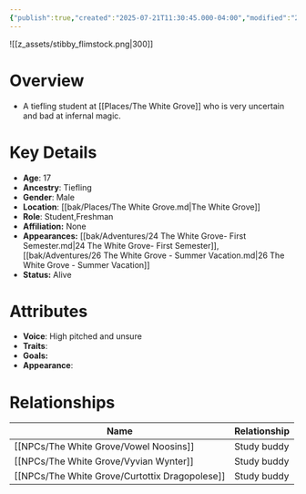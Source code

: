 ```yaml
---
{"publish":true,"created":"2025-07-21T11:30:45.000-04:00","modified":"2025-10-17T10:23:44.780-04:00","cssclasses":""}
---
```


![[z_assets/stibby_flimstock.png|300]]

# Overview
- A tiefling student at [[Places/The White Grove]] who is very uncertain and bad at infernal magic.

# Key Details
- **Age**: 17
- **Ancestry**: Tiefling
- **Gender**: Male
- **Location**: [[bak/Places/The White Grove.md\|The White Grove]]
- **Role**: Student,Freshman
- **Affiliation:** None
- **Appearances:** [[bak/Adventures/24 The White Grove- First Semester.md\|24 The White Grove- First Semester]],[[bak/Adventures/26 The White Grove - Summer Vacation.md\|26 The White Grove - Summer Vacation]]
- **Status:** Alive

# Attributes
- **Voice**: High pitched and unsure
- **Traits**: 
- **Goals:** 
- **Appearance**: 

# Relationships

| Name                      | Relationship |
| ------------------------- | ------------ |
| [[NPCs/The White Grove/Vowel Noosins]]         | Study buddy  |
| [[NPCs/The White Grove/Vyvian Wynter]]         | Study buddy  |
| [[NPCs/The White Grove/Curtottix Dragopolese]] | Study buddy  |

